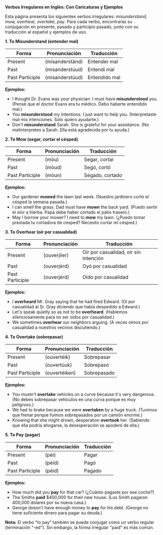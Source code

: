 

**Verbos Irregulares en Inglés: Con Caricaturas y Ejemplos**

Esta página presenta los siguientes verbos irregulares: *misunderstand, mow, overhear, overtake, pay*. Para cada verbo, encontrarás su conjugación en presente, pasado y participio pasado, junto con su traducción al español y ejemplos de uso.

**1. To Misunderstand (entender mal)**

| Forma             | Pronunciación   | Traducción     |
|-------------------|-------------------|-----------------|
| Present           | (misanderstánd) | Entender mal    |
| Past              | (misanderstúud) | Entendí mal     |
| Past Participle   | (misanderstúud) | Entendido mal   |

**Ejemplos:**

*   I thought Dr. Evans was your physician. I must have **misunderstood** you. (Pensé que el doctor Evans era tu médico. Debo haberte entendido mal.)
*   You **misunderstood** my intentions. I just want to help you. (Interpretaste mal mis intenciones. Sólo quiero ayudarte.)
*   Don't **misunderstand** Sarah. She is grateful for your assistance. (No malinterpretes a Sarah. Ella está agradecida por tu ayuda.)

**2. To Mow (segar, cortar el césped)**

| Forma             | Pronunciación   | Traducción         |
|-------------------|-------------------|---------------------|
| Present           | (móu)            | Segar, cortar       |
| Past              | (móud)           | Segó, cortó          |
| Past Participle   | (móun)           | Segado, cortado     |

**Ejemplos:**

*   Our gardener **mowed** the lawn last week. (Nuestro jardinero cortó el césped la semana pasada.)
*   I can smell the grass. Dad must have **mown** the back yard. (Puedo sentir el olor a hierba. Papá debe haber cortado el patio trasero.)
*   May I borrow your mower? I need to **mow** my lawn. (¿Puedo tomar prestada tu cortadora de césped? Necesito cortar mi césped.)

**3. To Overhear (oír por casualidad)**

| Forma             | Pronunciación   | Traducción                         |
|-------------------|-------------------|-------------------------------------|
| Present           | (ouverjíier)   | Oír por casualidad, oír sin intención |
| Past              | (ouverjérd)   | Oyó por casualidad                    |
| Past Participle   | (ouverjérd)   | Oído por casualidad                   |

**Ejemplos:**

*   I **overheard** Mr. Gray saying that he had fired Edward. (Oí por casualidad al Sr. Gray diciendo que había despedido a Edward.)
*   Let's speak quietly so as not to be **overheard**. (Hablemos silenciosamente para no ser oídos por casualidad.)
*   We sometimes **overhear** our neighbors arguing. (A veces oímos por casualidad a nuestros vecinos discutiendo.)

**4. To Overtake (sobrepasar)**

| Forma             | Pronunciación   | Traducción   |
|-------------------|-------------------|---------------|
| Present           | (ouvertéik)   | Sobrepasar    |
| Past              | (ouvertúuk)   | Sobrepasó     |
| Past Participle   | (ouvertéiken) | Sobrepasado   |

**Ejemplos:**

*   You mustn't **overtake** vehicles on a curve because it's very dangerous. (No debes sobrepasar vehículos en una curva porque es muy peligroso.)
*   We had to brake because we were **overtaken** by a huge truck. (Tuvimos que frenar porque fuimos sobrepasados por un camión enorme.)
*   Knowing that she might drown, desperation **overtook** her. (Sabiendo que ella podría ahogarse, la desesperación se apoderó de ella.)

**5. To Pay (pagar)**

| Forma             | Pronunciación   | Traducción   |
|-------------------|-------------------|---------------|
| Present           | (péi)            | Pagar          |
| Past              | (péid)           | Pagó           |
| Past Participle   | (péid)           | Pagado         |

**Ejemplos:**

*   How much did you **pay** for that car? (¿Cuánto pagaste por ese coche?)
*   The Smiths **paid** $400,000 for their new house. (Los Smith pagaron 400,000 dólares por su nueva casa.)
*   George doesn't have enough money to **pay** for his debt. (George no tiene suficiente dinero para pagar su deuda.)

**Nota:** El verbo "to pay" también se puede conjugar como un verbo regular (terminación "-ed"). Sin embargo, la forma irregular "paid" es más común.
